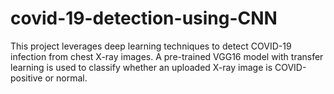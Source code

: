 # covid-19-detection-using-CNN
This project leverages deep learning techniques to detect COVID-19 infection from chest X-ray images. A pre-trained VGG16 model with transfer learning is used to classify whether an uploaded X-ray image is COVID-positive or normal.
